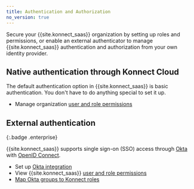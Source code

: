 ```yaml
---
title: Authentication and Authorization
no_version: true
---
```

<!-- vale off -->
Secure your {{site.konnect_saas}} organization by setting up roles and
permissions, or enable an external authenticator to manage
{{site.konnect_saas}} authentication and authorization from your own identity
provider.

## Native authentication through Konnect Cloud

The default authentication option in {{site.konnect_saas}} is basic
authentication. You don't have to do anything special to set it up.

* Manage organization [user and role permissions](/konnect/legacy/org-management/users-and-roles)

## External authentication
{:.badge .enterprise}

{{site.konnect_saas}} supports single sign-on (SSO) access through
[Okta](https://developer.okta.com/docs/guides/) with
[OpenID Connect](https://developer.okta.com/docs/concepts/oauth-openid/#openid-connect).

* Set up [Okta integration](/konnect/legacy/org-management/okta-idp)
* View {{site.konnect_saas}} [user and role permissions](/konnect/legacy/org-management/users-and-roles)
* [Map Okta groups to Konnect roles](/konnect/legacy/org-management/okta-idp/#map-roles-to-groups)
